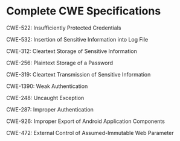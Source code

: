 

# Complete CWE Specifications

CWE-522: Insufficiently Protected Credentials

CWE-532: Insertion of Sensitive Information into Log File

CWE-312: Cleartext Storage of Sensitive Information

CWE-256: Plaintext Storage of a Password

CWE-319: Cleartext Transmission of Sensitive Information

CWE-1390: Weak Authentication

CWE-248: Uncaught Exception

CWE-287: Improper Authentication

CWE-926: Improper Export of Android Application Components

CWE-472: External Control of Assumed-Immutable Web Parameter